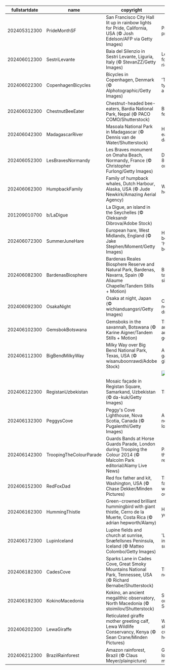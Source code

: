 |fullstartdate|name|copyright|title|image|
|--|--|--|--|--|
202405312300|PrideMonthSF|San Francisco City Hall lit up in rainbow lights for Pride, California, USA (© Josh Edelson/AFP via Getty Images)|Pride, no prejudice|![](/en-GB/2024/06/202405312300PrideMonthSF.jpg)|
202406012300|SestriLevante|Baia del Silenzio in Sestri Levante, Liguria, Italy (© StevanZZ/Getty Images)|Let's go for a boat ride!|![](/en-GB/2024/06/202406012300SestriLevante.jpg)|
202406022300|CopenhagenBicycles|Bicycles in Copenhagen, Denmark (© Alphotographic/Getty Images)|'Two' tyred for a ride|![](/en-GB/2024/06/202406022300CopenhagenBicycles.jpg)|
202406032300|ChestnutBeeEater|Chestnut-headed bee-eaters, Bardia National Park, Nepal (© PACO COMO/Shutterstock)|Birds of a feather…|![](/en-GB/2024/06/202406032300ChestnutBeeEater.jpg)|
202406042300|MadagascarRiver|Masoala National Park in Madagascar (© Dennis van de Water/Shutterstock)|Happy b-earth-day!|![](/en-GB/2024/06/202406042300MadagascarRiver.jpg)|
202406052300|LesBravesNormandy|Les Braves monument on Omaha Beach, Normandy, France (© Christopher Furlong/Getty Images)|D-Day: 80 years on|![](/en-GB/2024/06/202406052300LesBravesNormandy.jpg)|
202406062300|HumpbackFamily|Family of humpback whales, Dutch Harbour, Alaska, USA (© Jude Newkirk/Amazing Aerial Agency)|Waves of hope|![](/en-GB/2024/06/202406062300HumpbackFamily.jpg)|
201209010700|b/LaDigue|La Digue, an island in the Seychelles (© Oleksandr Dibrova/Adobe Stock)||![](/en-GB/2024/06/201209010700b/LaDigue.jpg)|
202406072300|SummerJuneHare|European hare, West Midlands, England (© Jake Stephen/Moment/Getty Images)|Have you been 'hare' before?|![](/en-GB/2024/06/202406072300SummerJuneHare.jpg)|
202406082300|BardenasBiosphere|Bardenas Reales Biosphere Reserve and Natural Park, Bardenas, Navarra, Spain (© Aliaume Chapelle/Tandem Stills + Motion)|Breath-taking silence|![](/en-GB/2024/06/202406082300BardenasBiosphere.jpg)|
202406092300|OsakaNight|Osaka at night, Japan (© wichianduangsri/Getty Images)|City of neon dreams|![](/en-GB/2024/06/202406092300OsakaNight.jpg)|
202406102300|GemsbokBotswana|Gemsboks in the savannah, Botswana (© Karine Aigner/Tandem Stills + Motion)|These antelopes are real gems|![](/en-GB/2024/06/202406102300GemsbokBotswana.jpg)|
202406112300|BigBendMilkyWay|Milky Way over Big Bend National Park, Texas, USA (© wisanuboonrawd/Adobe Stock)|A galactic gig|![](/en-GB/2024/06/202406112300BigBendMilkyWay.jpg)|
||||![](/en-GB/2024/06/.jpg)|
202406122300|RegistanUzbekistan|Mosaic façade in Registan Square, Samarkand, Uzbekistan (© da-kuk/Getty Images)|Tile tales|![](/en-GB/2024/06/202406122300RegistanUzbekistan.jpg)|
202406132300|PeggysCove|Peggy's Cove Lighthouse, Nova Scotia, Canada (© Pugalenthi/Getty Images)|Alone but never lonely|![](/en-GB/2024/06/202406132300PeggysCove.jpg)|
202406142300|TroopingTheColourParade|Guards Bands at Horse Guards Parade, London during Trooping the Colour 2014 (© Malcolm Park editorial/Alamy Live News)|Painting the town red|![](/en-GB/2024/06/202406142300TroopingTheColourParade.jpg)|
202406152300|RedFoxDad|Red fox father and kit, Washington, USA (© Chase Dekker/Minden Pictures)|This father won't be outfoxed|![](/en-GB/2024/06/202406152300RedFoxDad.jpg)|
202406162300|HummingThistle|Green-crowned brilliant hummingbird with giant thistle, Cerro de la Muerte, Costa Rica (© adrian hepworth/Alamy)|Hum-bly yours|![](/en-GB/2024/06/202406162300HummingThistle.jpg)|
202406172300|LupinIceland|Lupine fields and church at sunrise, Snæfellsnes Peninsula, Iceland (© Matteo Colombo/Getty Images)|'Lupin' into summer|![](/en-GB/2024/06/202406172300LupinIceland.jpg)|
202406182300|CadesCove|Sparks Lane in Cades Cove, Great Smoky Mountains National Park, Tennessee, USA (© Richard Bernabe/Shutterstock)|The road not taken|![](/en-GB/2024/06/202406182300CadesCove.jpg)|
202406192300|KokinoMacedonia|Kokino, an ancient megalithic observatory, North Macedonia (© stoimilov/Shutterstock)|Sunrise on the Solstice|![](/en-GB/2024/06/202406192300KokinoMacedonia.jpg)|
202406202300|LewaGiraffe|Reticulated giraffe mother greeting calf, Lewa Wildlife Conservancy, Kenya (© Sean Crane/Minden Pictures)|Who's sharing a cuddly hello?|![](/en-GB/2024/06/202406202300LewaGiraffe.jpg)|
202406212300|BrazilRainforest|Amazon rainforest, Brazil (© Claus Meyer/plainpicture)|Getting lost in the mist|![](/en-GB/2024/06/202406212300BrazilRainforest.jpg)|
